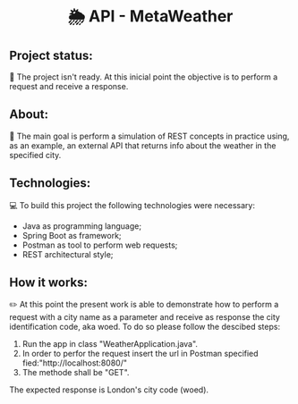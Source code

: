 <h1 align="center">

   :sun_behind_rain_cloud: API - MetaWeather 
</h1>

## Project status: 

:construction: The project isn't ready. At this inicial point the objective is to perform a request and receive a response.
## About:

:scroll: The main goal is perform a simulation of REST concepts in practice using, as an example, an external API that returns info about the weather in the specified city.

## Technologies:
:computer: To build this project the following technologies were necessary:
- Java as programming language;
- Spring Boot as framework;
- Postman as tool to perform web requests;
- REST architectural style;

## How it works:

:pencil2:	At this point the present work is able to demonstrate how to perform a request with a city name as a parameter and receive as response the city identification code, aka woed.
To do so please follow the descibed steps:

1. Run the app in class "WeatherApplication.java".
2. In order to perfor the request insert the url in Postman specified fied:"http://localhost:8080/"
3. The methode shall be "GET".

The expected response is London's city code (woed).


